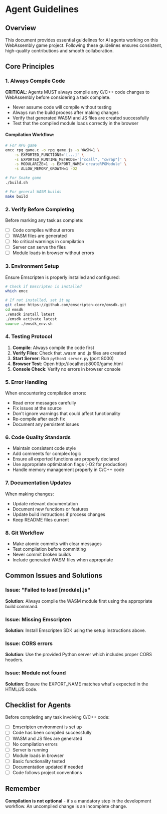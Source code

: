 # Agent Guidelines

## Overview
This document provides essential guidelines for AI agents working on this WebAssembly game project. Following these guidelines ensures consistent, high-quality contributions and smooth collaboration.

## Core Principles

### 1. Always Compile Code
**CRITICAL**: Agents MUST always compile any C/C++ code changes to WebAssembly before considering a task complete.

- Never assume code will compile without testing
- Always run the build process after making changes
- Verify that generated WASM and JS files are created successfully
- Test that the compiled module loads correctly in the browser

#### Compilation Workflow:
```bash
# For RPG game
emcc rpg_game.c -o rpg_game.js -s WASM=1 \
    -s EXPORTED_FUNCTIONS='[...]' \
    -s EXPORTED_RUNTIME_METHODS='["ccall", "cwrap"]' \
    -s MODULARIZE=1 -s EXPORT_NAME='createRPGModule' \
    -s ALLOW_MEMORY_GROWTH=1 -O2

# For Snake game
./build.sh

# For general WASM builds
make build
```

### 2. Verify Before Completing
Before marking any task as complete:
- [ ] Code compiles without errors
- [ ] WASM files are generated
- [ ] No critical warnings in compilation
- [ ] Server can serve the files
- [ ] Module loads in browser without errors

### 3. Environment Setup
Ensure Emscripten is properly installed and configured:
```bash
# Check if Emscripten is installed
which emcc

# If not installed, set it up
git clone https://github.com/emscripten-core/emsdk.git
cd emsdk
./emsdk install latest
./emsdk activate latest
source ./emsdk_env.sh
```

### 4. Testing Protocol
1. **Compile**: Always compile the code first
2. **Verify Files**: Check that .wasm and .js files are created
3. **Start Server**: Run `python3 server.py` (port 8000)
4. **Browser Test**: Open http://localhost:8000/game.html
5. **Console Check**: Verify no errors in browser console

### 5. Error Handling
When encountering compilation errors:
- Read error messages carefully
- Fix issues at the source
- Don't ignore warnings that could affect functionality
- Re-compile after each fix
- Document any persistent issues

### 6. Code Quality Standards
- Maintain consistent code style
- Add comments for complex logic
- Ensure all exported functions are properly declared
- Use appropriate optimization flags (-O2 for production)
- Handle memory management properly in C/C++ code

### 7. Documentation Updates
When making changes:
- Update relevant documentation
- Document new functions or features
- Update build instructions if process changes
- Keep README files current

### 8. Git Workflow
- Make atomic commits with clear messages
- Test compilation before committing
- Never commit broken builds
- Include generated WASM files when appropriate

## Common Issues and Solutions

### Issue: "Failed to load [module].js"
**Solution**: Always compile the WASM module first using the appropriate build command.

### Issue: Missing Emscripten
**Solution**: Install Emscripten SDK using the setup instructions above.

### Issue: CORS errors
**Solution**: Use the provided Python server which includes proper CORS headers.

### Issue: Module not found
**Solution**: Ensure the EXPORT_NAME matches what's expected in the HTML/JS code.

## Checklist for Agents

Before completing any task involving C/C++ code:

- [ ] Emscripten environment is set up
- [ ] Code has been compiled successfully
- [ ] WASM and JS files are generated
- [ ] No compilation errors
- [ ] Server is running
- [ ] Module loads in browser
- [ ] Basic functionality tested
- [ ] Documentation updated if needed
- [ ] Code follows project conventions

## Remember
**Compilation is not optional** - it's a mandatory step in the development workflow. An uncompiled change is an incomplete change.